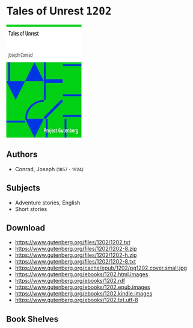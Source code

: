 # Tales of Unrest <kbd>1202</kbd>

![](./cover.medium.jpg "")

## Authors


 - Conrad, Joseph <small>(1857 - 1924)</small>

## Subjects


 - Adventure stories, English
 - Short stories

## Download


 - https://www.gutenberg.org/files/1202/1202.txt
 - https://www.gutenberg.org/files/1202/1202-8.zip
 - https://www.gutenberg.org/files/1202/1202-h.zip
 - https://www.gutenberg.org/files/1202/1202-8.txt
 - https://www.gutenberg.org/cache/epub/1202/pg1202.cover.small.jpg
 - https://www.gutenberg.org/ebooks/1202.html.images
 - https://www.gutenberg.org/ebooks/1202.rdf
 - https://www.gutenberg.org/ebooks/1202.epub.images
 - https://www.gutenberg.org/ebooks/1202.kindle.images
 - https://www.gutenberg.org/ebooks/1202.txt.utf-8

## Book Shelves


